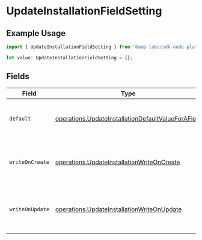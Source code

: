 # UpdateInstallationFieldSetting

## Example Usage

```typescript
import { UpdateInstallationFieldSetting } from "@amp-labs/sdk-node-platform/models/operations";

let value: UpdateInstallationFieldSetting = {};
```

## Fields

| Field                                                                                                                    | Type                                                                                                                     | Required                                                                                                                 | Description                                                                                                              |
| ------------------------------------------------------------------------------------------------------------------------ | ------------------------------------------------------------------------------------------------------------------------ | ------------------------------------------------------------------------------------------------------------------------ | ------------------------------------------------------------------------------------------------------------------------ |
| `default`                                                                                                                | [operations.UpdateInstallationDefaultValueForAField](../../models/operations/updateinstallationdefaultvalueforafield.md) | :heavy_minus_sign:                                                                                                       | Only use one of stringValue, integerValue, booleanValue.                                                                 |
| `writeOnCreate`                                                                                                          | [operations.UpdateInstallationWriteOnCreate](../../models/operations/updateinstallationwriteoncreate.md)                 | :heavy_minus_sign:                                                                                                       | Whether the default value should be applied when creating a record.                                                      |
| `writeOnUpdate`                                                                                                          | [operations.UpdateInstallationWriteOnUpdate](../../models/operations/updateinstallationwriteonupdate.md)                 | :heavy_minus_sign:                                                                                                       | Whether the default value should be applied when updating a record.                                                      |